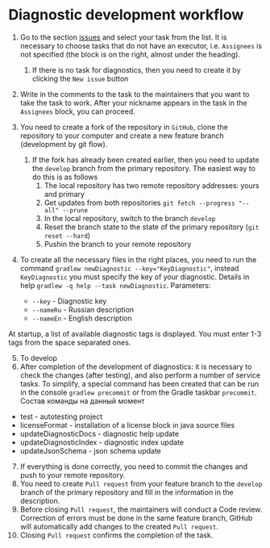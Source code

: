 # Diagnostic development workflow

1. Go to the section [issues](https://github.com/1c-syntax/bsl-language-server/issues) and select your task from the list. It is necessary to choose tasks that do not have an executor, i.e. `Assignees` is not specified (the block is on the right, almost under the heading).
   1. If there is no task for diagnostics, then you need to create it by clicking the `New issue` button
2. Write in the comments to the task to the maintainers that you want to take the task to work. After your nickname appears in the task in the `Assignees` block, you can proceed.
3. You need to create a fork of the repository in `GitHub`, clone the repository to your computer and create a new feature branch (development by git flow).
   1. If the fork has already been created earlier, then you need to update the `develop` branch from the primary repository. The easiest way to do this is as follows
      1. The local repository has two remote repository addresses: yours and primary
      2. Get updates from both repositories `git fetch --progress "--all" --prune`
      3. In the local repository, switch to the branch `develop`
      4. Reset the branch state to the state of the primary repository (`git reset --hard`)
      5. Pushin the branch to your remote repository
4. To create all the necessary files in the right places, you need to run the command `gradlew newDiagnostic --key="KeyDiagnostic"`, instead `KeyDiagnostic`  you must specify the key of your diagnostic. Details in help `gradlew -q help --task newDiagnostic`. Parameters:

   * `--key` - Diagnostic key
   * `--nameRu` - Russian description
   * `--nameEn` - English description

At startup, a list of available diagnostic tags is displayed. You must enter 1-3 tags from the space separated ones.

5. To develop
6. After completion of the development of diagnostics: it is necessary to check the changes (after testing), and also perform a number of service tasks. To simplify, a special command has been created that can be run in the console `gradlew precommit` or from the Gradle taskbar `precommit`. Состав команды на данный момент

- test - autotesting project
- licenseFormat - installation of a license block in java source files
- updateDiagnosticDocs - diagnostic help update
- updateDiagnosticIndex - diagnostic index update
- updateJsonSchema - json schema update

7. If everything is done correctly, you need to commit the changes and push to your remote repository.
8. You need to create `Pull request` from your feature branch to the `develop` branch of the primary repository and fill in the information in the description.
9. Before closing `Pull request`, the maintainers will conduct a Code review. Correction of errors must be done in the same feature branch, GitHub will automatically add changes to the created `Pull request`.
10. Closing `Pull request` confirms the completion of the task.
